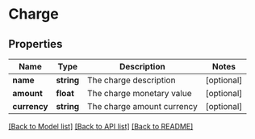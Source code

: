 # Charge

## Properties
Name | Type | Description | Notes
------------ | ------------- | ------------- | -------------
**name** | **string** | The charge description | [optional] 
**amount** | **float** | The charge monetary value | [optional] 
**currency** | **string** | The charge amount currency | [optional] 

[[Back to Model list]](../../README.md#documentation-for-models) [[Back to API list]](../../README.md#documentation-for-api-endpoints) [[Back to README]](../../README.md)


